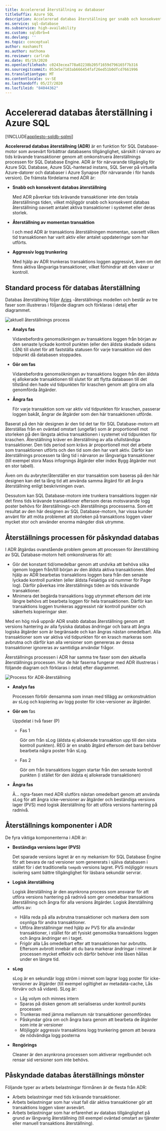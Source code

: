 ```yaml
---
title: Accelererad återställning av databaser
titleSuffix: Azure SQL
description: Accelererad databas återställning ger snabb och konsekvent återställning av databaser, återställning av momentan transaktion och aggressiv logg trunkering för databaser i Azure SQL Service-portföljen.
ms.service: sql-database
ms.subservice: high-availability
ms.custom: sqldbrb=4
ms.devlang: ''
ms.topic: conceptual
author: mashamsft
ms.author: mathoma
ms.reviewer: carlrab
ms.date: 05/19/2020
ms.openlocfilehash: c0243ecea778a02238b205f1659d796165f7b316
ms.sourcegitcommit: 053e5e7103ab666454faf26ed51b0dfcd7661996
ms.translationtype: MT
ms.contentlocale: sv-SE
ms.lasthandoff: 05/27/2020
ms.locfileid: "84044362"
---
```

# <a name="accelerated-database-recovery-in-azure-sql"></a>Accelererad databas återställning i Azure SQL 
[!INCLUDE[appliesto-sqldb-sqlmi](includes/appliesto-sqldb-sqlmi.md)]

**Accelererad databas återställning (ADR)** är en funktion för SQL Database-motor som avsevärt förbättrar databasens tillgänglighet, särskilt i närvaro av tids krävande transaktioner genom att omkonstruera återställnings processen för SQL Database Engine. ADR är för närvarande tillgänglig för Azure SQL Database, Azure SQL-hanterad instans, SQL Server på virtuella Azure-datorer och databaser i Azure Synapse (för närvarande i för hands version). De främsta fördelarna med ADR är:

- **Snabb och konsekvent databas återställning**

  Med ADR påverkar tids krävande transaktioner inte den totala återställnings tiden, vilket möjliggör snabb och konsekvent databas återställning oavsett antalet aktiva transaktioner i systemet eller deras storlek.

- **Återställning av momentan transaktion**

  I och med ADR är transaktions återställningen momentan, oavsett vilken tid transaktionen har varit aktiv eller antalet uppdateringar som har utförts.

- **Aggressiv logg trunkering**

  Med hjälp av ADR trunkeras transaktions loggen aggressivt, även om det finns aktiva långvariga transaktioner, vilket förhindrar att den växer ur kontroll.

## <a name="standard-database-recovery-process"></a>Standard process för databas återställning

Databas återställning följer [Aries](https://people.eecs.berkeley.edu/~brewer/cs262/Aries.pdf) -återställnings modellen och består av tre faser som illustreras i följande diagram och förklaras i detalj efter diagrammet.

![aktuell återställnings process](./media/accelerated-database-recovery/current-recovery-process.png)

- **Analys fas**

  Vidarebefordra genomsökningen av transaktions loggen från början av den senaste lyckade kontroll punkten (eller den äldsta skadade sidans LSN) till slutet för att fastställa statusen för varje transaktion vid den tidpunkt då databasen stoppades.

- **Gör om fas**

  Vidarebefordra genomsökningen av transaktions loggen från den äldsta ej allokerade transaktionen till slutet för att flytta databasen till det tillstånd den hade vid tidpunkten för kraschen genom att göra om alla genomförda åtgärder.

- **Ångra fas**

  För varje transaktion som var aktiv vid tidpunkten för kraschen, passerar loggen bakåt, ångrar de åtgärder som den här transaktionen utförde.

Baserat på den här designen är den tid det tar för SQL Database-motorn att återställas från en oväntad omstart (ungefär) som är proportionell mot storleken på den längsta aktiva transaktionen i systemet vid tidpunkten för kraschen. Återställning kräver en återställning av alla ofullständiga transaktioner. Den tids period som krävs är proportionell mot det arbete som transaktionen utförts och den tid som den har varit aktiv. Därför kan återställnings processen ta lång tid i närvaron av långvariga transaktioner (till exempel stora Mass infognings åtgärder eller index Bygg åtgärder mot en stor tabell).

Även om du avbryter/återställer en stor transaktion som baseras på den här designen kan det ta lång tid att använda samma åtgärd för att ångra återställning enligt beskrivningen ovan.

Dessutom kan SQL Database-motorn inte trunkera transaktions loggen när det finns tids krävande transaktioner eftersom deras motsvarande logg poster behövs för återställnings-och återställnings processerna. Som ett resultat av den här designen av SQL Database-motorn, har vissa kunder använt för att möta problemet att storleken på transaktions loggen växer mycket stor och använder enorma mängder disk utrymme.

## <a name="the-accelerated-database-recovery-process"></a>Återställnings processen för påskyndad databas

I ADR åtgärdas ovanstående problem genom att processen för återställning av SQL Database-motorn helt omkonstrueras för att:

- Gör det konstant tid/omedelbar genom att undvika att behöva söka igenom loggen från/till början av den äldsta aktiva transaktionen. Med hjälp av ADR bearbetas transaktions loggen bara från den senaste lyckade kontroll punkten (eller äldsta Felaktiga sid nummer för Page log). Därför påverkas inte återställnings tiden av tids krävande transaktioner.
- Minimera det begärda transaktions logg utrymmet eftersom det inte längre behövs att bearbeta loggen för hela transaktionen. Därför kan transaktions loggen trunkeras aggressivt när kontroll punkter och säkerhets kopieringar sker.

Med en hög nivå uppnår ADR snabb databas återställning genom att versions hantering av alla fysiska databas ändringar och bara att ångra logiska åtgärder som är begränsade och kan ångras nästan omedelbart. Alla transaktioner som var aktiva vid tidpunkten för en krasch markeras som avbrutna och därför kan alla versioner som genereras av dessa transaktioner ignoreras av samtidiga användar frågor.

Återställnings processen i ADR har samma tre faser som den aktuella återställnings processen. Hur de här faserna fungerar med ADR illustreras i följande diagram och förklaras i detalj efter diagrammet.

![Process för ADR-återställning](./media/accelerated-database-recovery/adr-recovery-process.png)

- **Analys fas**

  Processen förblir densamma som innan med tillägg av omkonstruktion av sLog och kopiering av logg poster för icke-versioner av åtgärder.
  
- **Gör om** fas

  Uppdelat i två faser (P)
  - Fas 1

      Gör om från sLog (äldsta ej allokerade transaktion upp till den sista kontroll punkten). REG är en snabb åtgärd eftersom det bara behöver bearbeta några poster från sLog.

  - Fas 2

     Gör om från transaktions loggen startar från den senaste kontroll punkten (i stället för den äldsta ej allokerade transaktionen)

- **Ångra fas**

   Ã... ngra-fasen med ADR slutförs nästan omedelbart genom att använda sLog för att ångra icke-versioner av åtgärder och beständiga versions lager (PVS) med logisk återställning för att utföra versions hantering på radnivå.

## <a name="adr-recovery-components"></a>Återställnings komponenter i ADR

De fyra viktiga komponenterna i ADR är:

- **Beständiga versions lager (PVS)**

  Det sparade versions lagret är en ny mekanism för SQL Database Engine för att bevara de rad versioner som genererats i själva databasen i stället för i det traditionella `tempdb` versions lagret. PVS möjliggör resurs isolering samt bättre tillgänglighet för läsbara sekundär servrar.

- **Logisk återställning**

  Logisk återställning är den asynkrona process som ansvarar för att utföra versions hantering på radnivå som ger omedelbar transaktions återställning och ångra för alla versions åtgärder. Logisk återställning utförs av:

  - Hålla reda på alla avbrutna transaktioner och markera dem som osynliga för andra transaktioner. 
  - Utföra återställningar med hjälp av PVS för alla användar transaktioner, i stället för att fysiskt genomsöka transaktions loggen och ångra ändringar en i taget.
  - Frigör alla Lås omedelbart efter att transaktionen har avbrutits. Eftersom avbrott innebär att du bara markerar ändringar i minnet är processen mycket effektiv och därför behöver inte låsen hållas under en längre tid.

- **sLog**

  sLog är en sekundär logg ström i minnet som lagrar logg poster för icke-versioner av åtgärder (till exempel ogiltighet av metadata-cache, Lås förvärv och så vidare). SLog är:

  - Låg volym och minnes intern
  - Sparas på disken genom att serialiseras under kontroll punkts processen
  - Trunkeras med jämna mellanrum när transaktioner genomfördes
  - Påskyndar göra om och ångra bara genom att bearbeta de åtgärder som inte är versioner  
  - Möjliggör aggressiv transaktions logg trunkering genom att bevara de nödvändiga logg posterna

- **Rengörings**

  Cleaner är den asynkrona processen som aktiverar regelbundet och rensar sid versioner som inte behövs.

## <a name="accelerated-database-recovery-patterns"></a>Påskyndade databas återställnings mönster

Följande typer av arbets belastningar förmånen är de flesta från ADR:

- Arbets belastningar med tids krävande transaktioner.
- Arbets belastningar som har visat fall där aktiva transaktioner gör att transaktions loggen växer avsevärt.  
- Arbets belastningar som har erfarenhet av databas tillgänglighet på grund av långvarig återställning (till exempel oväntad omstart av tjänster eller manuell transaktions återställning).
